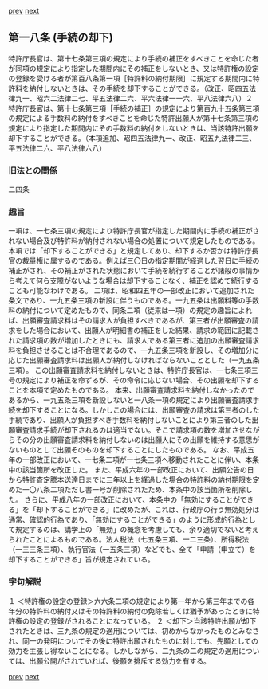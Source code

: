 [prev](/specific/markdowns/特許法/020_Mp-Ch_1-At_17_5.md)
[next](/specific/markdowns/特許法/022_Mp-Ch_1-At_18_2.md)
## 第一八条 (手続の却下)
特許庁長官は、第十七条第三項の規定により手続の補正をすべきことを命じた者が同項の規定により指定した期間内にその補正をしないとき、又は特許権の設定の登録を受ける者が第百八条第一項［特許料の納付期限］に規定する期間内に特許料を納付しないときは、その手続を却下することができる。（改正、昭四五法律九一、昭六二法律二七、平五法律二六、平六法律一一六、平八法律六八）２ 特許庁長官は、第十七条第三項［手続の補正］の規定により第百九十五条第三項の規定による手数料の納付をすべきことを命じた特許出願人が第十七条第三項の規定により指定した期間内にその手数料の納付をしないときは、当該特許出願を却下することができる。（本項追加、昭四五法律九一、改正、昭五九法律二三、平五法律二六、平八法律六八）

### 旧法との関係
二四条

### 趣旨
一項は、一七条三項の規定により特許庁長官が指定した期間内に手続の補正がされない場合及び特許料が納付されない場合の処置について規定したものである。本項では「却下することができる」と規定してあり、却下するか否かは特許庁長官の裁量権に属するのである。例えば三〇日の指定期間が経過した翌日に手続の補正がされ、その補正がされた状態において手続を続行することが諸般の事情から考えて何ら支障がないような場合は却下することなく、補正を認めて続行することも可能なわけである。
二項は、昭和四五年の一部改正において追加された条文であり、一九五条三項の新設に伴うものである。一九五条は出願料等の手数料の納付について定めたもので、同条二項（従来は一項）の規定の趣旨によれば、出願審査請求料はその請求人が負担すべきであるが、第三者が出願審査の請求をした場合において、出願人が明細書の補正をした結果、請求の範囲に記載された請求項の数が増加したときにも、請求人である第三者に追加の出願審査請求料を負担させることは不合理であるので、一九五条三項を新設し、その増加分に応じた出願審査請求料は出願人が納付しなければならないこととした（一九五条三項）。
この出願審査請求料を納付しないときは、特許庁長官は、一七条三項三号の規定により補正を命ずるが、その命令に応じない場合、その出願を却下することを本項で定めたものである。
本来、出願審査請求料を納付しなかったのであるから、一九五条三項を新設しないと一八条一項の規定により出願審査請求手続を却下することになる。しかしこの場合には、出願審査の請求は第三者のした手続であり、出願人が負担すべき手数料を納付しないことにより第三者のした出願審査請求手続が却下されるのは適当でない。そこで請求項の数を増加させながらその分の出願審査請求料を納付しないのは出願人にその出願を維持する意思がないものとして出願そのものを却下することにしたものである。
なお、平成五年の一部改正において、一七条二項が一七条三項へ移動されたことに伴い、本条中の該当箇所を改正した。
また、平成六年の一部改正において、出願公告の日から特許査定謄本送達日までに三年以上を経過した場合の特許料の納付期限を定めた一〇八条二項ただし書一号が削除されたため、本条中の該当箇所を削除した。
さらに、平成八年の一部改正において、本条中の「無効にすることができる」を「却下することができる」に改めたが、これは、行政庁の行う無効処分は通常、確認的行為であり、「無効にすることができる」のように形成的行為として規定するのは、講学上の「無効」の概念を考慮しても、余り適切でないと考えられたことによるものである。法人税法（七五条三項、一二三条）、所得税法（一三三条三項）、執行官法（一五条三項）などでも、全て「申請（申立て）を却下することができる」旨が規定されている。

### 字句解説
１ ＜特許権の設定の登録＞六六条二項の規定により第一年から第三年までの各年分の特許料の納付又はその特許料の納付の免除若しくは猶予があったときに特許権の設定の登録がされることになっている。
２ ＜却下＞当該特許出願が却下されたときは、三九条の規定の適用については、初めからなかったものとみなされ、同一の発明についてその後に特許出願されたものに対しても、先願としての効力を主張し得ないことになる。しかしながら、二九条の二の規定の適用については、出願公開がされていれば、後願を排斥する効力を有する。

[prev](/specific/markdowns/特許法/020_Mp-Ch_1-At_17_5.md)
[next](/specific/markdowns/特許法/022_Mp-Ch_1-At_18_2.md)